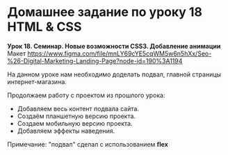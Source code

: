 # Домашнее задание по уроку 18 HTML & CSS

**Урок 18. Семинар. Новые возможности CSS3. Добавление анимации**
Макет https://www.figma.com/file/mnLY69cYE5cqWM5w6n5hXx/Seo-%26-Digital-Marketing-Landing-Page?node-id=190%3A1194

На данном уроке нам необходимо доделать подвал, главной страницы интернет-магазина.

Продолжаем работу с проектом из прошлого урока:

- Добавляем весь контент подвала сайта.
- Создаём планшетную версию проекта.
- Создаем мобильную версию проекта.
- Добавляем эффекты наведения.

Примечание: "подвал" сделал с использованием **flex**
